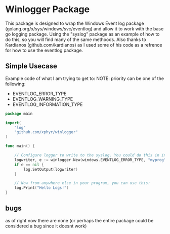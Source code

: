 Winlogger Package
=================

This package is designed to wrap the Windows Event log package (golang.org/x/sys/windows/svc/eventlog) and allow it to work with the base go logging package.  Using the "syslog" package as an example of how to do this, so you will find many of the same methoods.  Also thanks to Kardianos (github.com/kardianos) as I used some of his code as a refrence for how to use the eventlog package.

Simple Usecase
--------------

Example code of what I am trying to get to:
NOTE:  priority can be one of the following:

- EVENTLOG_ERROR_TYPE
- EVENTLOG_WARNING_TYPE
- EVENTLOG_INFORMATION_TYPE

```go
package main

import(
    "log"
    "github.com/xphyr/winlogger"
)

func main() {

    // Configure logger to write to the syslog. You could do this in init(), too.
    logwriter, e := winlogger.New(windows.EVENTLOG_ERROR_TYPE, "myprog")
    if e == nil {
        log.SetOutput(logwriter)
    }

    // Now from anywhere else in your program, you can use this:
    log.Print("Hello Logs!")
}
```

bugs
----

as of right now there are none (or perhaps the entire package could be considered a bug since it doesnt work)
